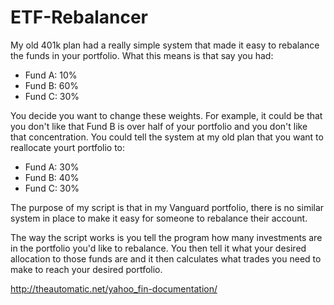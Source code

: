 # ETF-Rebalancer

My old 401k plan had a really simple system that made it easy to rebalance the funds in your portfolio. What this means is that say you had:
- Fund A: 10%
- Fund B: 60%
- Fund C: 30%

You decide you want to change these weights. For example, it could be that you don't like that Fund B is over half of your portfolio and you don't like that concentration.
You could tell the system at my old plan that you want to reallocate yourt portfolio to:

- Fund A: 30%
- Fund B: 40%
- Fund C: 30%

The purpose of my script is that in my Vanguard portfolio, there is no similar system in place to make it easy for someone to rebalance their account. 

The way the script works is you tell the program how many investments are in the portfolio you'd like to rebalance. You then tell it what your desired allocation to those funds are and it then calculates what trades you need to make to reach your desired portfolio.


http://theautomatic.net/yahoo_fin-documentation/